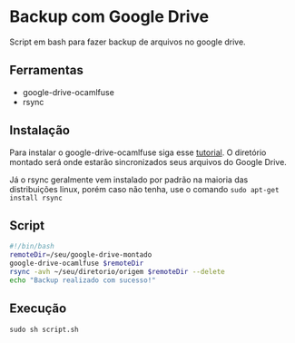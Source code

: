 # Backup com Google Drive

Script em bash para fazer backup de arquivos no google drive.

## Ferramentas

 - google-drive-ocamlfuse
 - rsync

## Instalação

Para instalar o google-drive-ocamlfuse siga esse [tutorial](https://www.edivaldobrito.com.br/monte-google-drive-no-linux-com-o-google-drive-ocamlfuse/). O diretório montado será onde estarão sincronizados seus arquivos do Google Drive.

Já o rsync geralmente vem instalado por padrão na maioria das distribuições linux, porém caso não tenha, use o comando ```sudo apt-get install rsync ```

## Script

```sh
#!/bin/bash
remoteDir=/seu/google-drive-montado
google-drive-ocamlfuse $remoteDir
rsync -avh ~/seu/diretorio/origem $remoteDir --delete
echo "Backup realizado com sucesso!"
```

## Execução

```
sudo sh script.sh
```
